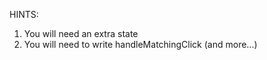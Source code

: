 HINTS:

1) You will need an extra state
2) You will need to write handleMatchingClick (and more...)
